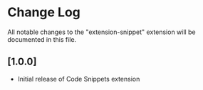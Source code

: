 # Change Log

All notable changes to the "extension-snippet" extension will be documented in this file.


## [1.0.0]

- Initial release of Code Snippets extension